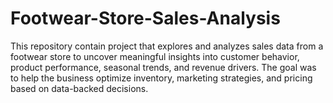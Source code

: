 # Footwear-Store-Sales-Analysis
This repository contain project that explores and analyzes sales data from a footwear store to uncover meaningful insights into customer behavior, product performance, seasonal trends, and revenue drivers. The goal was to help the business optimize inventory, marketing strategies, and pricing based on data-backed decisions.
